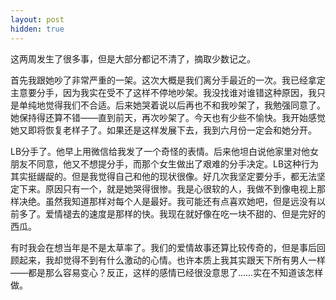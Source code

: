 ```yaml
---
layout: post
hidden: true
---
```

这两周发生了很多事，但是大部分都记不清了，摘取少数记之。

首先我跟她吵了非常严重的一架。这次大概是我们离分手最近的一次。我已经拿定主意要分手，因为我实在受不了这样不停地吵架。我没找谁对谁错这种原因，我只是单纯地觉得我们不合适。后来她哭着说以后再也不和我吵架了，我勉强同意了。她保持得还算不错——直到前天，再次吵架了。今天也有少些不愉快。我开始感觉她又即将恢复老样子了。如果还是这样发展下去，我到六月份一定会和她分开。

LB分手了。他早上用微信给我发了一个奇怪的表情。后来他坦白说他家里对他女朋友不同意，他又不想提分手，而那个女生做出了艰难的分手决定。LB这种行为其实挺龌龊的。但是我觉得自己和他的现状很像。好几次我坚定要分手，都无法坚定下来。原因只有一个，就是她哭得很惨。我是心很软的人，我做不到像电视上那样决绝。虽然我知道那样对每个人是最好。我可能还有点喜欢她吧，但是远没有以前多了。爱情褪去的速度是那样的快。我现在就好像在吃一块不甜的、但是完好的西瓜。

有时我会在想当年是不是太草率了。我们的爱情故事还算比较传奇的，但是事后回顾起来，我却觉得不到有什么激动的心情。也许本质上我其实跟天下所有男人一样——都是那么容易变心？反正，这样的感情已经很没意思了……实在不知道该怎样做。